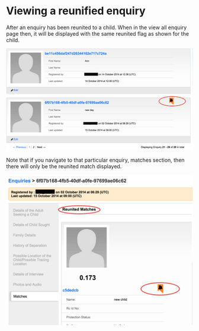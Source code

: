 # Viewing a reunified enquiry

After an enquiry has been reunited to a child. When in the view all enquiry page then, it will be displayed with the same reunited flag as shown for the child.

![](../assets/images/web-reunited-5.png)

Note that if you navigate to that particular enquiry, matches section, then there will only be the reunited match displayed.


![](../assets/images/web-reunited-6.png)
